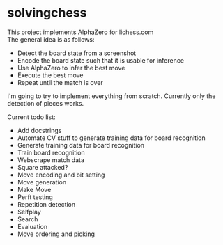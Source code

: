 # solvingchess
This project implements AlphaZero for lichess.com  
The general idea is as follows: 
* Detect the board state from a screenshot
* Encode the board state such that it is usable for inference
* Use AlphaZero to infer the best move 
* Execute the best move
* Repeat until the match is over

I'm going to try to implement everything from scratch. 
Currently only the detection of pieces works. 

Current todo list: 
* Add docstrings 
* Automate CV stuff to generate training data for board recognition
* Generate training data for board recognition
* Train board recognition 
* Webscrape match data
* Square attacked?
* Move encoding and bit setting
* Move generation
* Make Move
* Perft testing 
* Repetition detection 
* Selfplay
* Search
* Evaluation 
* Move ordering and picking
